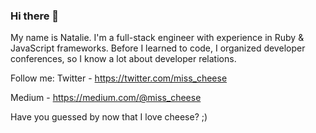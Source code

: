 ### Hi there 👋

My name is Natalie. I'm a full-stack engineer with experience in Ruby & JavaScript frameworks. Before I learned to code, I organized developer conferences, so I know a lot about developer relations. 

Follow me:
Twitter - https://twitter.com/miss_cheese

Medium - https://medium.com/@miss_cheese

Have you guessed by now that I love cheese? ;)

<!--
**Miss-Cheese/Miss-Cheese** is a ✨ _special_ ✨ repository because its `README.md` (this file) appears on your GitHub profile.

Here are some ideas to get you started:

- 🔭 I’m currently working on ...
- 🌱 I’m currently learning ...
- 👯 I’m looking to collaborate on ...
- 🤔 I’m looking for help with ...
- 💬 Ask me about ...
- 📫 How to reach me: ...
- 😄 Pronouns: ...
- ⚡ Fun fact: ...
-->
